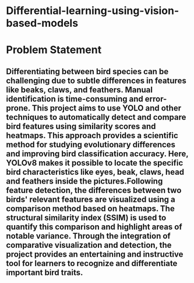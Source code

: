 # Differential-learning-using-vision-based-models

# Problem Statement
## Differentiating between bird species can be challenging due to subtle differences in features like beaks, claws, and feathers. Manual identification is time-consuming and error-prone. This project aims to use YOLO and other  techniques to automatically detect and compare bird features using similarity scores and heatmaps. This approach provides a scientific method for studying evolutionary differences and improving bird classification accuracy. Here, YOLOv8 makes it possible to locate the specific bird characteristics like eyes, beak, claws, head and feathers inside the pictures.Following feature detection, the differences between two birds' relevant features are visualized using a comparison method based on heatmaps. The structural similarity index (SSIM) is used to quantify this comparison and highlight areas of notable variance. Through the integration of comparative visualization and detection, the project provides an entertaining and instructive tool for learners to recognize and differentiate important bird traits. 
